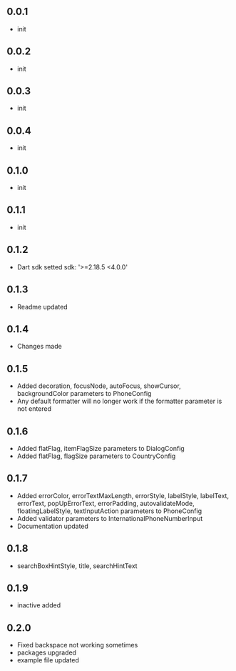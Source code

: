## 0.0.1

* init
  
## 0.0.2

* init
  
## 0.0.3

* init
  
## 0.0.4

* init
  
## 0.1.0

* init
  
## 0.1.1

* init
  
## 0.1.2

* Dart sdk setted sdk: '>=2.18.5 <4.0.0'
  
## 0.1.3

* Readme updated
  
## 0.1.4

* Changes made
  
## 0.1.5

* Added decoration, focusNode, autoFocus, showCursor, backgroundColor parameters to PhoneConfig
* Any default formatter will no longer work if the formatter parameter is not entered 

## 0.1.6

* Added flatFlag, itemFlagSize parameters to DialogConfig
* Added flatFlag, flagSize parameters to CountryConfig

## 0.1.7

* Added errorColor, errorTextMaxLength, errorStyle, labelStyle, labelText, errorText, popUpErrorText, errorPadding, autovalidateMode, floatingLabelStyle, textInputAction parameters to PhoneConfig
* Added validator parameters to InternationalPhoneNumberInput
* Documentation updated

## 0.1.8

* searchBoxHintStyle, title, searchHintText

## 0.1.9

* inactive added

## 0.2.0

* Fixed backspace not working sometimes
* packages upgraded
* example file updated
